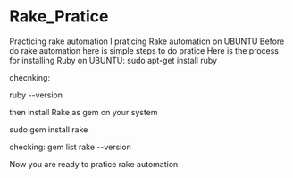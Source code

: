 # Rake_Pratice
Practicing rake automation
I praticing Rake automation on UBUNTU 
Before do rake automation here is simple  steps to do pratice
Here is the process for installing Ruby on UBUNTU:
sudo apt-get install ruby

checnking:

ruby --version

then install Rake as gem on your system

sudo gem install rake

checking:
gem list
rake --version

Now you are ready to pratice rake automation
